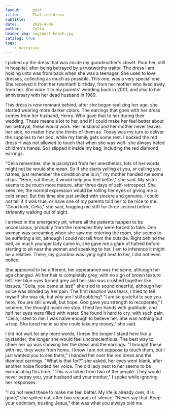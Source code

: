 ```yaml
---
layout:     post
title:      That red dress
subtitle:   
date:       2019-4-06
author:     Celia
header-img: img/post-beach.jpg
catalog: true
tags:
    - narrative
---
```


I picked up the dress that was inside my grandmother's closet. Poor her, still in hospital, after being betrayed by a trustworthy traitor. The dress I am holding unto was from back when she was a teenager. She used to love dresses, collecting as much as possible. This one, was a very special one. She received it from her twentieth birthday, from her mother who lived away from her. She wore it to my parents' wedding back in 2001, and also to her anniversary with her dead husband in 1989.



This dress is now remnant behind, after she began realizing her age, she started wearing more darker colors. The earrings that goes with her dress comes from her husband, Henry. Who gave that to her during their wedding. These means a lot to her, and if I could make her feel better about her betrayal, these would work. Her husband and her mother never leaves her side, no matter how she thinks of them as. Today was my turn to deliver the supplies to her bed, while my family gets some rest. I packed the red dress -I was not allowed to touch that when she was well- she always hated children's hands. So I slipped it inside my bag, including the red diamond earrings.



"Celia remember, she is paralyzed from her anesthetics, lots of her words might not be would she mean. So if she starts yelling at you, or calling you names, just remember the condition she is in," my mother handed me some chips. "Here, eat these, it would help you feel better," she said. My sister seems to be much more mature, after three days of self-retrospect. She sees me; the normal expression would be rolling her eyes or giving me a cold sneer. But this time she just smiled with sincere and genuine. I could not tell if it was true, or have one of my parents told her to be nice to me. "Good luck, Celia," she said, hugging me stiff for three second before stridently walking out of sight.



I arrived in the emergency pit, where all the patients happen to be unconscious, probably from the remedies they were forced to take. One woman was screaming when she saw me entering the room, she seems to be suffering a lot, although I could not tell from the outside. Right behind the bell, an much younger lady came in, she gave me a glare of hatred before starting to sit near the woman and speaking to her. I am to inference it might be a relative. There, my grandma was lying right next to her, I did not even notice.



She appeared to be different, her appearance was the same, although her age changed. All her hair is completely grey, with no sign of brown texture left. Her blue eyes turned grey and her skin was crushed together like tissues. "Celia, you came at last!" she tried to sound cheerful, although her voice was blinded by her pain. The first reaction was tears, I tried to tell myself she was ok, but why am I still sobbing? "I am so grateful to see you here. You are still unwell, but hope. God gave you strength to recuperate," I sobered, the thought made me stop. I held her hands with gratitude, and half her eyes were filled with water. She found it hard to cry, with such pain. "Celia, listen to me. I was naïve enough to believe her. She was nothing but a trap. She lured me in so she could take my money," she said.



I did not wait for any more words, I knew the longer I stand here like a bystander, the longer she would feel unconscientious. The best way to cheer her up was showing her the dress and the earrings. "I brought these with me, they were from home. I know I am not suppose tp touch them, but I just wanted you to see them," I handed her over the red dress and the diamond earrings. "What is that for?" she asked, her eyes went blank, after another noise flooded her voice. The old lady next to her seems to be excruciating this time. "This is a token from two of the people. They would never betray you, your husband and your mother," I spoke while ignoring her responses.



"I do not need these to make me feel better. My life is already over, it is gone," she spilled out, after two seconds of silence. "Never say that. Keep your optimism, trusting Jesus," that was what you always told me.
